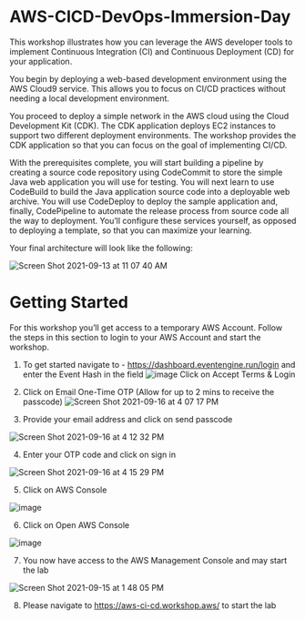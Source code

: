 # AWS-CICD-DevOps-Immersion-Day
This workshop illustrates how you can leverage the AWS developer tools to implement Continuous Integration (CI) and Continuous Deployment (CD) for your application.

You begin by deploying a web-based development environment using the AWS Cloud9 service. This allows you to focus on CI/CD practices without needing a local development environment.

You proceed to deploy a simple network in the AWS cloud using the Cloud Development Kit (CDK). The CDK application deploys EC2 instances to support two different deployment environments. The workshop provides the CDK application so that you can focus on the goal of implementing CI/CD.

With the prerequisites complete, you will start building a pipeline by creating a source code repository using CodeCommit to store the simple Java web application you will use for testing. You will next learn to use CodeBuild to build the Java application source code into a deployable web archive. You will use CodeDeploy to deploy the sample application and, finally, CodePipeline to automate the release process from source code all the way to deployment. You’ll configure these services yourself, as opposed to deploying a template, so that you can maximize your learning.

Your final architecture will look like the following:

   ![Screen Shot 2021-09-13 at 11 07 40 AM](https://user-images.githubusercontent.com/90632882/133303527-b127abf4-c03e-4919-a108-27508eb91a8f.png)

# Getting Started

For this workshop you’ll get access to a temporary AWS Account. Follow the steps in this section to login to your AWS Account and start the workshop.

1. To get started navigate to - https://dashboard.eventengine.run/login and enter the Event Hash in the field
![image](https://user-images.githubusercontent.com/90632882/133285722-732ff8bc-0cc0-4c04-96d8-cb5900a656db.png)
Click on Accept Terms & Login

2. Click on Email One-Time OTP (Allow for up to 2 mins to receive the passcode)
![Screen Shot 2021-09-16 at 4 07 17 PM](https://user-images.githubusercontent.com/90632882/133685846-4ef6a5cf-2272-4a59-8a0e-d6e00f41d075.png)

3. Provide your email address and click on send passcode

![Screen Shot 2021-09-16 at 4 12 32 PM](https://user-images.githubusercontent.com/90632882/133686338-bd2562a0-df9b-4eed-9aff-3d40f25a132a.png)

4. Enter your OTP code and click on sign in

![Screen Shot 2021-09-16 at 4 15 29 PM](https://user-images.githubusercontent.com/90632882/133686680-0751ccb4-9f74-4222-893b-d58ef7097443.png)

5. Click on AWS Console

![image](https://user-images.githubusercontent.com/90632882/133287155-41263613-66fa-43e4-a56a-d3b089219815.png)

6. Click on Open AWS Console

![image](https://user-images.githubusercontent.com/90632882/133287214-6b98541c-ad36-458d-9af8-5ab9aabb7bac.png)

7. You now have access to the AWS Management Console and may start the lab

![Screen Shot 2021-09-15 at 1 48 05 PM](https://user-images.githubusercontent.com/90632882/133491843-22c02877-89e6-4b7b-9548-2385bf8ced65.png)

8. Please navigate to https://aws-ci-cd.workshop.aws/ to start the lab

